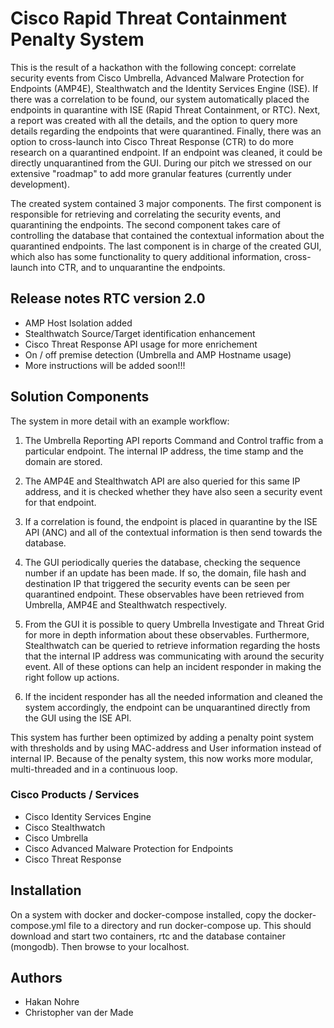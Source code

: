 # Cisco Rapid Threat Containment Penalty System

 This is the result of a hackathon with the following concept: correlate security events from Cisco Umbrella, Advanced Malware Protection for Endpoints (AMP4E), Stealthwatch and the Identity Services Engine (ISE). If there was a correlation to be found, our system automatically placed the endpoints in quarantine with ISE (Rapid Threat Containment, or RTC). Next, a report was created with all the details, and the option to query more details regarding the endpoints that were quarantined. Finally, there was an option to cross-launch into Cisco Threat Response (CTR) to do more research on a quarantined endpoint. If an endpoint was cleaned, it could be directly unquarantined from the GUI. During our pitch we stressed on our extensive "roadmap" to add more granular features (currently under development).

 The created system contained 3 major components. The first component is responsible for retrieving and correlating the security events, and quarantining the endpoints. The second component takes care of controlling the database that contained the contextual information about the quarantined endpoints. The last component is in charge of the created GUI, which also has some functionality to query additional information, cross-launch into CTR, and to unquarantine the endpoints.

## Release notes RTC version 2.0
* AMP Host Isolation added 
* Stealthwatch Source/Target identification enhancement
* Cisco Threat Response API usage for more enrichement
* On / off premise detection (Umbrella and AMP Hostname usage)
* More instructions will be added soon!!!

## Solution Components

 The system in more detail with an example workflow:

 1. The Umbrella Reporting API reports Command and Control traffic from a particular endpoint. The internal IP address, the time stamp and the domain are stored.

 2. The AMP4E and Stealthwatch API are also queried for this same IP address, and it is checked whether they have also seen a security event for that endpoint.

 3. If a correlation is found, the endpoint is placed in quarantine by the ISE API (ANC) and all of the contextual information is then send towards the database.

 4. The GUI periodically queries the database, checking the sequence number if an update has been made. If so, the domain, file hash and destination IP that triggered the security events can be seen per quarantined endpoint. These observables have been retrieved from Umbrella, AMP4E and Stealthwatch respectively.

 5. From the GUI it is possible to query Umbrella Investigate and Threat Grid for more in depth information about these observables. Furthermore, Stealthwatch can be queried to retrieve information regarding the hosts that the internal IP address was communicating with around the security event. All of these options can help an incident responder in making the right follow up actions.

 6. If the incident responder has all the needed information and cleaned the system accordingly, the endpoint can be unquarantined directly from the GUI using the ISE API.

 This system has further been optimized by adding a penalty point system with thresholds and by using MAC-address and User information instead of internal IP. Because of the penalty system, this now works more modular, multi-threaded and in a continuous loop. 

 ### Cisco Products / Services

* Cisco Identity Services Engine
* Cisco Stealthwatch
* Cisco Umbrella
* Cisco Advanced Malware Protection for Endpoints
* Cisco Threat Response

 ## Installation

On a system with docker and docker-compose installed, copy the docker-compose.yml file to a directory and run docker-compose up.
This should download and start two containers, rtc and the database container (mongodb).
Then browse to your localhost.

 ## Authors

* Hakan Nohre
* Christopher van der Made
